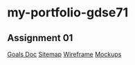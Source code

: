 # my-portfolio-gdse71

## Assignment 01

[Goals Doc](https://docs.google.com/document/d/1yyzKrx13JvaCcRZBsxje7PeqiBE1Qsk-XLkLzUJ8lSo/edit?usp=sharing)
[Sitemap](https://www.gloomaps.com/rKPMdfVZEt)
[Wireframe](https://drive.google.com/file/d/1Eivzixl6ny46dWE45RASU9xOlBU8BWm_/view?usp=sharing)
[Mockups](https://www.figma.com/design/ITapyaDdkNKTIzhkwdHnCL/Portfolio-UI---Web-%26-Mobile-(Community)?node-id=0-1&t=BFsSEIASL7tgBL9L-1)